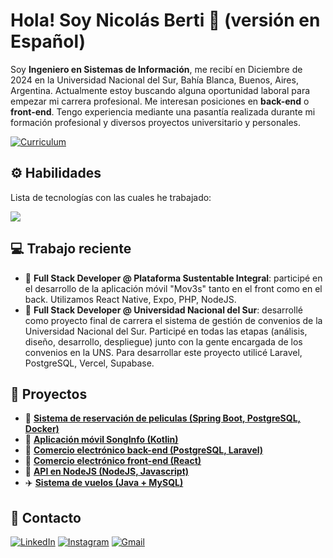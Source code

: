 # Hola! Soy Nicolás Berti 👋 (versión en Español)

Soy **Ingeniero en Sistemas de Información**, me recibí en Diciembre de 2024 en la Universidad Nacional del Sur, Bahía Blanca, Buenos, Aires, Argentina. Actualmente estoy buscando alguna oportunidad laboral para empezar mi carrera profesional. Me interesan posiciones en **back-end** o **front-end**. Tengo experiencia mediante una pasantía realizada durante mi formación profesional y diversos proyectos universitario y personales. 

<p><a href="https://github.com/nicolasberti/nicolasberti/blob/main/CV_Berti_Nicolas_13_03_25_ES.pdf" target="blank"><img alt="Curriculum" src="https://img.shields.io/badge/Curriculum-85adad?style=for-the-badge&logo=data:image/"/></a></p>

## ⚙️ Habilidades
<p>Lista de tecnologías con las cuales he trabajado:</p>
<a href="https://skillicons.dev">
    <img src="https://skillicons.dev/icons?i=java,js,spring,php,react,laravel,nodejs,mysql,postgres,postman,docker,git,vercel,supabase" />
</a>

## 💻 Trabajo reciente
- 📱 **Full Stack Developer @ Plataforma Sustentable Integral**: participé en el desarrollo de la aplicación móvil "Mov3s" tanto en el front como en el back. Utilizamos React Native, Expo, PHP, NodeJS.
- 🤝 **Full Stack Developer @ Universidad Nacional del Sur**: desarrollé como proyecto final de carrera el sistema de gestión de convenios de la Universidad Nacional del Sur. Participé en todas las etapas (análisis, diseño, desarrollo, despliegue) junto con la gente encargada de los convenios en la UNS. Para desarrollar este proyecto utilicé Laravel, PostgreSQL, Vercel, Supabase.

## 💼 Proyectos 
- 🎥 **<a href="https://github.com/nicolasberti/movie-reservation-system">Sistema de reservación de peliculas (Spring Boot, PostgreSQL, Docker)</a>**
- 📱 **<a href="https://github.com/nicolasberti/Kotlin-App-Android">Aplicación móvil SongInfo (Kotlin)</a>**
- 🛒 **<a href="https://github.com/tomasdg9/templo-del-futbol-backend">Comercio electrónico back-end (PostgreSQL, Laravel)</a>**
- 🛒 **<a href="https://github.com/tomasdg9/templo-del-futbol-frontend">Comercio electrónico front-end (React)</a>**
- 🚀 **<a href="https://github.com/tomasdg9/templo-del-futbol-node">API en NodeJS (NodeJS, Javascript)</a>**
- ✈️ **<a href="https://github.com/nicolasberti/GestionDeVuelos-MySQL-Java">Sistema de vuelos (Java + MySQL)</a>**

## 📱 Contacto
<p align="left">
<a href="https://linkedin.com/in/nicolasberti69" target="blank"><img alt="LinkedIn" src="https://img.shields.io/badge/linkedin-%230077B5.svg?style=for-the-badge&logo=linkedin&logoColor=white"/></a>
<a href="https://instagram.com/_nicolasberti" target="blank"><img alt="Instagram" src="https://img.shields.io/badge/instagram-%23E4405F.svg?style=for-the-badge&logo=Instagram&logoColor=white"/></a>
<a href="nicolas.berti69@gmail.com" target="blank"><img alt="Gmail" src="https://img.shields.io/badge/Gmail-D14836?style=for-the-badge&logo=gmail&logoColor=white"/></a>
</p>

